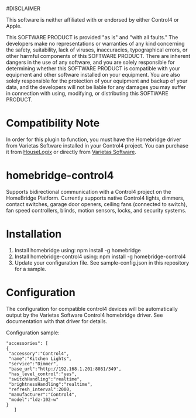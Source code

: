#DISCLAIMER

This software is neither affiliated with or endorsed by either Control4 or Apple.  

This SOFTWARE PRODUCT is provided "as is" and "with all faults." The developers make no representations
or warranties of any kind concerning the safety, suitability, lack of viruses, inaccuracies, typographical 
errors, or other harmful components of this SOFTWARE PRODUCT. There are inherent dangers in the use of any 
software, and you are solely responsible for determining whether this SOFTWARE PRODUCT is compatible with 
your equipment and other software installed on your equipment. You are also solely responsible for the 
protection of your equipment and backup of your data, and the developers will not be liable for any damages 
you may suffer in connection with using, modifying, or distributing this SOFTWARE PRODUCT. 

# Compatibility Note

In order for this plugin to function, you must have the Homebridge driver from Varietas Software installed
in your Control4 project. You can purchase it from <a href="https://www.houselogix.com/shop/homebridge-driver">HouseLogix</a>
or directly from <a href="http://www.varietassoftware.com/control4">Varietas Software</a>.  

# homebridge-control4

Supports bidirectional communication with a Control4 project on the HomeBridge Platform. Currently supports
native Control4 lights, dimmers, contact switches, garage door openers, ceiling fans (connected to switch),
fan speed controllers, blinds, motion sensors, locks, and security systems.

# Installation

1. Install homebridge using: npm install -g homebridge
2. Install homebridge-control4 using: npm install -g homebridge-control4
3. Update your configuration file. See sample-config.json in this repository for a sample. 

# Configuration

The configuration for compatible control4 devices will be automatically output by the Varietas Software
Control4 homebridge driver.  See documentation with that driver for details.

Configuration sample:

 ```
"accessories": [ 
{
  "accessory":"Control4",
  "name":"Kitchen Lights",
  "service":"Dimmer",
  "base_url":"http://192.168.1.201:8081/349",
  "has_level_control":"yes",
  "switchHandling":"realtime",
  "brightnessHandling":"realtime",
  "refresh_interval":2000,
  "manufacturer":"Control4",
  "model":"ldz-102-w"
}
    ]

